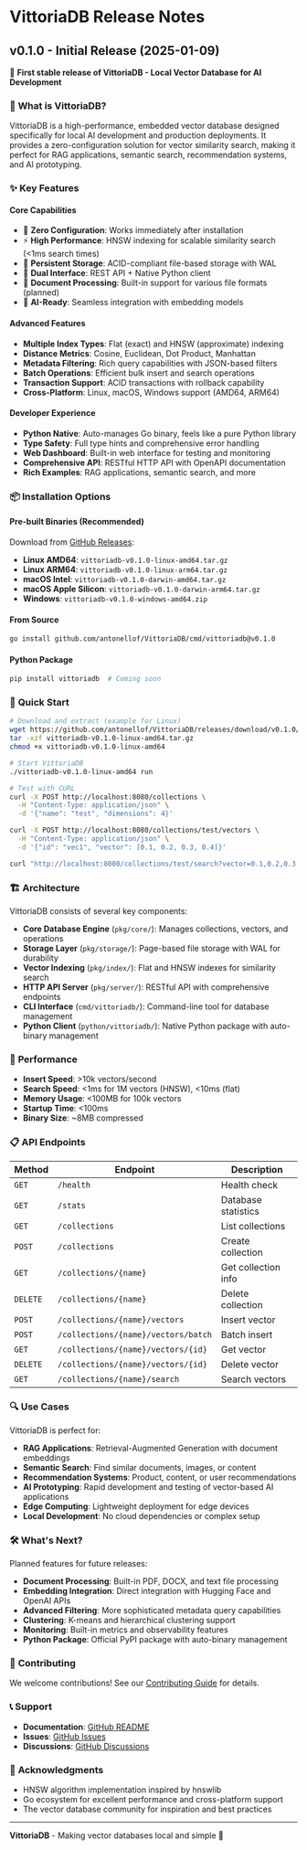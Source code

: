 # VittoriaDB Release Notes

## v0.1.0 - Initial Release (2025-01-09)

🚀 **First stable release of VittoriaDB - Local Vector Database for AI Development**

### 🎯 **What is VittoriaDB?**

VittoriaDB is a high-performance, embedded vector database designed specifically for local AI development and production deployments. It provides a zero-configuration solution for vector similarity search, making it perfect for RAG applications, semantic search, recommendation systems, and AI prototyping.

### ✨ **Key Features**

#### **Core Capabilities**
- 🎯 **Zero Configuration**: Works immediately after installation
- ⚡ **High Performance**: HNSW indexing for scalable similarity search (<1ms search times)
- 📁 **Persistent Storage**: ACID-compliant file-based storage with WAL
- 🔌 **Dual Interface**: REST API + Native Python client
- 📄 **Document Processing**: Built-in support for various file formats (planned)
- 🤖 **AI-Ready**: Seamless integration with embedding models

#### **Advanced Features**
- **Multiple Index Types**: Flat (exact) and HNSW (approximate) indexing
- **Distance Metrics**: Cosine, Euclidean, Dot Product, Manhattan
- **Metadata Filtering**: Rich query capabilities with JSON-based filters
- **Batch Operations**: Efficient bulk insert and search operations
- **Transaction Support**: ACID transactions with rollback capability
- **Cross-Platform**: Linux, macOS, Windows support (AMD64, ARM64)

#### **Developer Experience**
- **Python Native**: Auto-manages Go binary, feels like a pure Python library
- **Type Safety**: Full type hints and comprehensive error handling
- **Web Dashboard**: Built-in web interface for testing and monitoring
- **Comprehensive API**: RESTful HTTP API with OpenAPI documentation
- **Rich Examples**: RAG applications, semantic search, and more

### 📦 **Installation Options**

#### **Pre-built Binaries (Recommended)**
Download from [GitHub Releases](https://github.com/antonellof/VittoriaDB/releases/latest):

- **Linux AMD64**: `vittoriadb-v0.1.0-linux-amd64.tar.gz`
- **Linux ARM64**: `vittoriadb-v0.1.0-linux-arm64.tar.gz`
- **macOS Intel**: `vittoriadb-v0.1.0-darwin-amd64.tar.gz`
- **macOS Apple Silicon**: `vittoriadb-v0.1.0-darwin-arm64.tar.gz`
- **Windows**: `vittoriadb-v0.1.0-windows-amd64.zip`

#### **From Source**
```bash
go install github.com/antonellof/VittoriaDB/cmd/vittoriadb@v0.1.0
```

#### **Python Package**
```bash
pip install vittoriadb  # Coming soon
```

### 🚀 **Quick Start**

```bash
# Download and extract (example for Linux)
wget https://github.com/antonellof/VittoriaDB/releases/download/v0.1.0/vittoriadb-v0.1.0-linux-amd64.tar.gz
tar -xzf vittoriadb-v0.1.0-linux-amd64.tar.gz
chmod +x vittoriadb-v0.1.0-linux-amd64

# Start VittoriaDB
./vittoriadb-v0.1.0-linux-amd64 run

# Test with CURL
curl -X POST http://localhost:8080/collections \
  -H "Content-Type: application/json" \
  -d '{"name": "test", "dimensions": 4}'

curl -X POST http://localhost:8080/collections/test/vectors \
  -H "Content-Type: application/json" \
  -d '{"id": "vec1", "vector": [0.1, 0.2, 0.3, 0.4]}'

curl "http://localhost:8080/collections/test/search?vector=0.1,0.2,0.3,0.4&limit=5"
```

### 🏗️ **Architecture**

VittoriaDB consists of several key components:

- **Core Database Engine** (`pkg/core/`): Manages collections, vectors, and operations
- **Storage Layer** (`pkg/storage/`): Page-based file storage with WAL for durability
- **Vector Indexing** (`pkg/index/`): Flat and HNSW indexes for similarity search
- **HTTP API Server** (`pkg/server/`): RESTful API with comprehensive endpoints
- **CLI Interface** (`cmd/vittoriadb/`): Command-line tool for database management
- **Python Client** (`python/vittoriadb/`): Native Python package with auto-binary management

### 🎯 **Performance**

- **Insert Speed**: >10k vectors/second
- **Search Speed**: <1ms for 1M vectors (HNSW), <10ms (flat)
- **Memory Usage**: <100MB for 100k vectors
- **Startup Time**: <100ms
- **Binary Size**: ~8MB compressed

### 📋 **API Endpoints**

| Method | Endpoint | Description |
|--------|----------|-------------|
| `GET` | `/health` | Health check |
| `GET` | `/stats` | Database statistics |
| `GET` | `/collections` | List collections |
| `POST` | `/collections` | Create collection |
| `GET` | `/collections/{name}` | Get collection info |
| `DELETE` | `/collections/{name}` | Delete collection |
| `POST` | `/collections/{name}/vectors` | Insert vector |
| `POST` | `/collections/{name}/vectors/batch` | Batch insert |
| `GET` | `/collections/{name}/vectors/{id}` | Get vector |
| `DELETE` | `/collections/{name}/vectors/{id}` | Delete vector |
| `GET` | `/collections/{name}/search` | Search vectors |

### 🔍 **Use Cases**

VittoriaDB is perfect for:

- **RAG Applications**: Retrieval-Augmented Generation with document embeddings
- **Semantic Search**: Find similar documents, images, or content
- **Recommendation Systems**: Product, content, or user recommendations
- **AI Prototyping**: Rapid development and testing of vector-based AI applications
- **Edge Computing**: Lightweight deployment for edge devices
- **Local Development**: No cloud dependencies or complex setup

### 🛠️ **What's Next?**

Planned features for future releases:

- **Document Processing**: Built-in PDF, DOCX, and text file processing
- **Embedding Integration**: Direct integration with Hugging Face and OpenAI APIs
- **Advanced Filtering**: More sophisticated metadata query capabilities
- **Clustering**: K-means and hierarchical clustering support
- **Monitoring**: Built-in metrics and observability features
- **Python Package**: Official PyPI package with auto-binary management

### 🤝 **Contributing**

We welcome contributions! See our [Contributing Guide](CONTRIBUTING.md) for details.

### 📞 **Support**

- **Documentation**: [GitHub README](https://github.com/antonellof/VittoriaDB#readme)
- **Issues**: [GitHub Issues](https://github.com/antonellof/VittoriaDB/issues)
- **Discussions**: [GitHub Discussions](https://github.com/antonellof/VittoriaDB/discussions)

### 🙏 **Acknowledgments**

- HNSW algorithm implementation inspired by hnswlib
- Go ecosystem for excellent performance and cross-platform support
- The vector database community for inspiration and best practices

---

**VittoriaDB** - Making vector databases local and simple 🚀
